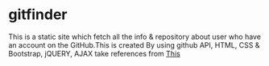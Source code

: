 # gitfinder
This is a static site which fetch all the info &amp; repository about user who have an account on the GitHub.This is created By using github API, HTML, CSS &amp; Bootstrap, jQUERY, AJAX
take references from
<a href="https://youtu.be/lIKrfLWNsUI">This</a>
